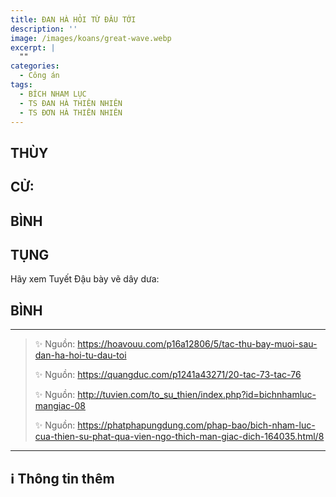 ```yaml
---
title: ĐAN HÀ HỎI TỪ ĐÂU TỚI
description: ''
image: /images/koans/great-wave.webp
excerpt: |
  ""
categories:
  - Công án
tags:
  - BÍCH NHAM LỤC
  - TS ĐAN HÀ THIÊN NHIÊN
  - TS ĐƠN HÀ THIÊN NHIÊN
---
```


## THÙY

>

## CỬ:

>

## BÌNH

## TỤNG

Hãy xem Tuyết Đậu bày vẽ dây dưa:

>

## BÌNH

<hr class="blog-rule" />

> ✨ Nguồn: https://hoavouu.com/p16a12806/5/tac-thu-bay-muoi-sau-dan-ha-hoi-tu-dau-toi
>
> ✨ Nguồn: https://quangduc.com/p1241a43271/20-tac-73-tac-76
>
> ✨ Nguồn: http://tuvien.com/to_su_thien/index.php?id=bichnhamluc-mangiac-08
>
> ✨ Nguồn: https://phatphapungdung.com/phap-bao/bich-nham-luc-cua-thien-su-phat-qua-vien-ngo-thich-man-giac-dich-164035.html/8

<hr class="blog-rule" />

## ℹ️ Thông tin thêm

[^1]: ⭐️ <a href="https://blog.phapthihoi.org/gt-member/ts-don-ha-thien-nhien/" target="_blank">TS ĐAN HÀ THIÊN NHIÊN (ĐƠN HÀ THIÊN NHIÊN)</a>
